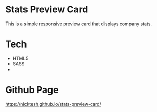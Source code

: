 # Stats Preview Card
This is a simple responsive preview card that displays company stats.

# Tech
- HTML5
- SASS
- 
# Github Page
https://nicktesh.github.io/stats-preview-card/
